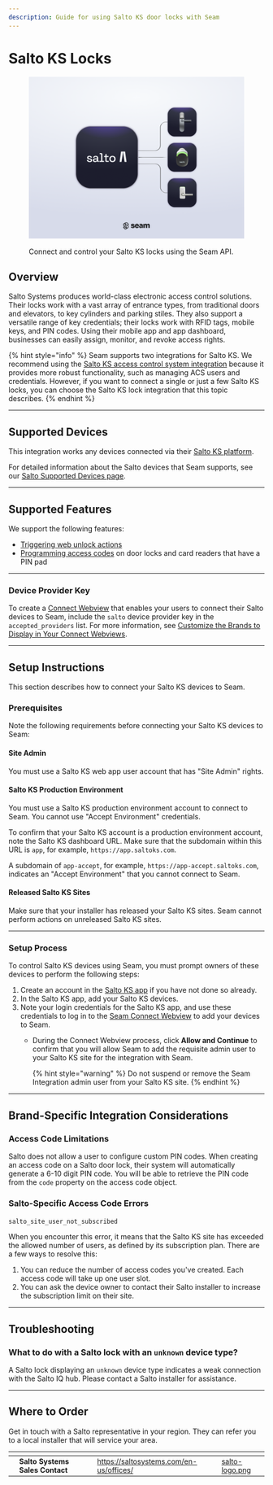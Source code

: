 ```yaml
---
description: Guide for using Salto KS door locks with Seam
---
```


# Salto KS Locks

<figure><picture><source srcset="../.gitbook/assets/salto-ks-manufacturer-page-cover-dark.png" media="(prefers-color-scheme: dark)"><img src="../.gitbook/assets/salto-ks-manufacturer-page-cover-light.png" alt="Connect and control your Salto KS locks using the Seam API."></picture><figcaption><p>Connect and control your Salto KS locks using the Seam API.</p></figcaption></figure>

## Overview

Salto Systems produces world-class electronic access control solutions. Their locks work with a vast array of entrance types, from traditional doors and elevators, to key cylinders and parking stiles. They also support a versatile range of key credentials; their locks work with RFID tags, mobile keys, and PIN codes. Using their mobile app and app dashboard, businesses can easily assign, monitor, and revoke access rights.

{% hint style="info" %}
Seam supports two integrations for Salto KS. We recommend using the [Salto KS access control system integration](../device-and-system-integration-guides/salto-ks-access-control-system/) because it provides more robust functionality, such as managing ACS users and credentials. However, if you want to connect a single or just a few Salto KS locks, you can choose the Salto KS lock integration that this topic describes.
{% endhint %}

***

## Supported Devices

This integration works any devices connected via their [Salto KS platform](https://saltoks.com/).

For detailed information about the Salto devices that Seam supports, see our [Salto Supported Devices page](https://www.seam.co/manufacturers/salto).

***

## Supported Features

We support the following features:

* [Triggering web unlock actions](../api-clients/locks/unlock_door.md)
* [Programming access codes](../products/smart-locks/access-codes/) on door locks and card readers that have a PIN pad

***

### Device Provider Key

To create a [Connect Webview](../core-concepts/connect-webviews/) that enables your users to connect their Salto devices to Seam, include the `salto` device provider key in the `accepted_providers` list. For more information, see [Customize the Brands to Display in Your Connect Webviews](../core-concepts/connect-webviews/customizing-connect-webviews.md#customize-the-brands-to-display-in-your-connect-webviews).

***

## Setup Instructions

This section describes how to connect your Salto KS devices to Seam.

### Prerequisites

Note the following requirements before connecting your Salto KS devices to Seam:

#### Site Admin

You must use a Salto KS web app user account that has "Site Admin" rights.

#### Salto KS Production Environment

You must use a Salto KS production environment account to connect to Seam. You cannot use "Accept Environment" credentials.

To confirm that your Salto KS account is a production environment account, note the Salto KS dashboard URL. Make sure that the subdomain within this URL is `app`, for example, `https://app.saltoks.com`.

A subdomain of `app-accept`, for example, `https://app-accept.saltoks.com`, indicates an "Accept Environment" that you cannot connect to Seam.

#### Released Salto KS Sites

Make sure that your installer has released your Salto KS sites. Seam cannot perform actions on unreleased Salto KS sites.

***

### Setup Process

To control Salto KS devices using Seam, you must prompt owners of these devices to perform the following steps:

1. Create an account in the [Salto KS app](https://app.saltoks.com/) if you have not done so already.
2. In the Salto KS app, add your Salto KS devices.
3. Note your login credentials for the Salto KS app, and use these credentials to log in to the [Seam Connect Webview](../core-concepts/connect-webviews/) to add your devices to Seam.
   *   During the Connect Webview process, click **Allow and Continue** to confirm that you will allow Seam to add the requisite admin user to your Salto KS site for the integration with Seam.

       {% hint style="warning" %}
       Do not suspend or remove the Seam Integration admin user from your Salto KS site.
       {% endhint %}

***

## Brand-Specific Integration Considerations

### Access Code Limitations

Salto does not allow a user to configure custom PIN codes. When creating an access code on a Salto door lock, their system will automatically generate a 6-10 digit PIN code. You will be able to retrieve the PIN code from the `code` property on the access code object.

### Salto-Specific Access Code Errors

`salto_site_user_not_subscribed`

When you encounter this error, it means that the Salto KS site has exceeded the allowed number of users, as defined by its subscription plan. There are a few ways to resolve this:

1. You can reduce the number of access codes you've created. Each access code will take up one user slot.
2. You can ask the device owner to contact their Salto installer to increase the subscription limit on their site.

***

## Troubleshooting

### What to do with a Salto lock with an `unknown` device type?

A Salto lock displaying an `unknown` device type indicates a weak connection with the Salto IQ hub. Please contact a Salto installer for assistance.

***

## Where to Order

Get in touch with a Salto representative in your region. They can refer you to a local installer that will service your area.

<table data-view="cards"><thead><tr><th></th><th></th><th></th><th data-hidden data-card-target data-type="content-ref"></th><th data-hidden data-card-cover data-type="files"></th></tr></thead><tbody><tr><td></td><td><strong>Salto Systems Sales Contact</strong></td><td></td><td><a href="https://saltosystems.com/en-us/offices/">https://saltosystems.com/en-us/offices/</a></td><td><a href="../.gitbook/assets/salto-logo.png">salto-logo.png</a></td></tr></tbody></table>
